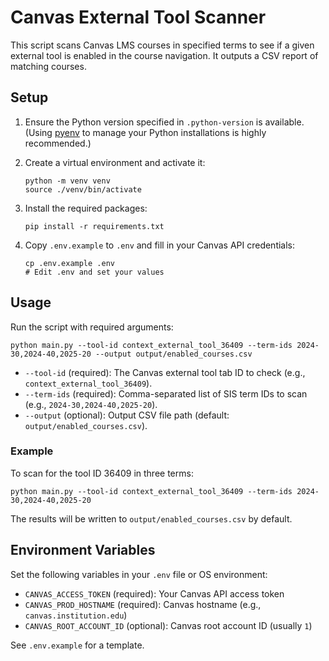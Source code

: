# Canvas External Tool Scanner


This script scans Canvas LMS courses in specified terms to see if a given external tool is enabled in the course navigation. It outputs a CSV report of matching courses.

## Setup

1. Ensure the Python version specified in `.python-version` is available. (Using [pyenv](https://github.com/pyenv/pyenv) to manage your Python installations is highly recommended.)

2. Create a virtual environment and activate it:
   ```shell
   python -m venv venv
   source ./venv/bin/activate
   ```

3. Install the required packages:
   ```shell
   pip install -r requirements.txt
   ```

4. Copy `.env.example` to `.env` and fill in your Canvas API credentials:
   ```shell
   cp .env.example .env
   # Edit .env and set your values
   ```

## Usage

Run the script with required arguments:

```shell
python main.py --tool-id context_external_tool_36409 --term-ids 2024-30,2024-40,2025-20 --output output/enabled_courses.csv
```

- `--tool-id` (required): The Canvas external tool tab ID to check (e.g., `context_external_tool_36409`).
- `--term-ids` (required): Comma-separated list of SIS term IDs to scan (e.g., `2024-30,2024-40,2025-20`).
- `--output` (optional): Output CSV file path (default: `output/enabled_courses.csv`).

### Example

To scan for the tool ID 36409 in three terms:

```shell
python main.py --tool-id context_external_tool_36409 --term-ids 2024-30,2024-40,2025-20
```

The results will be written to `output/enabled_courses.csv` by default.

## Environment Variables

Set the following variables in your `.env` file or OS environment:

- `CANVAS_ACCESS_TOKEN` (required): Your Canvas API access token
- `CANVAS_PROD_HOSTNAME` (required): Canvas hostname (e.g., `canvas.institution.edu`)
- `CANVAS_ROOT_ACCOUNT_ID` (optional): Canvas root account ID (usually `1`)

See `.env.example` for a template.

